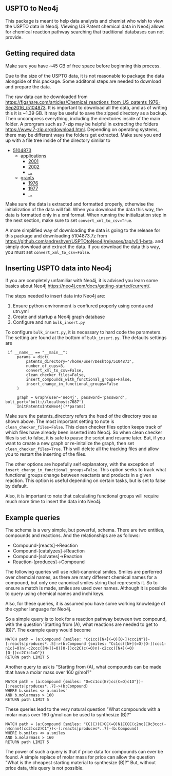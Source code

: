 ## USPTO to Neo4j

This package is meant to help data analysts and chemist who wish to view the USPTO data in Neo4j. Viewing US Patent
chemical data in Neo4j allows for chemical reaction pathway searching that traditional databases can not provide. 

## Getting required data

Make sure you have ~45 GB of free space before beginning this process. 

Due to the size of the USPTO data, it is not reasonable to package the data alongside of this package. Some additonal
steps are needed to download and prepare the data.

The raw data can be downloaded from
https://figshare.com/articles/Chemical_reactions_from_US_patents_1976-Sep2016_/5104873.
It is important to download all the data, and as of writing this it is ~1.39 GB. It may be useful to save the zipped 
directory as a backup. Then uncompress everything, including the directories inside of the main folder. A prorgram such 
as 7-zip may be helpful in extracting the folders https://www.7-zip.org/download.html. Depending on operating systems, 
there may be different ways the folders get extracted. Make sure you end up with a file tree inside
of the directory similar to

* [5104873]()
    * [applications]()
        * [2001]()
        * [2002]()
        * [...]()
    * [grants]()
        * [1976]()
        * [1977]()
        * [...]()
        
Make sure the data is extracted and formatted properly, otherwise the initialization of the data will fail. 
When you download the data this way, the data is formatted only in a xml format. When running the initialization step in 
the next section, make sure to set ```convert_xml_to_csv=True```.

A more simplified way of downloading the data is going to the release for this package and downloading 5104873.7z from
https://github.com/andreshyer/USPTOtoNeo4j/releases/tag/v0.1-beta.
and simply download and extract the data. If you download the data this way, you must set
```convert_xml_to_csv=False```. 

## Inserting USPTO data into Neo4j

If you are completely unfamiliar with Neo4j, it is advised you learn some basics about Neo4j 
https://neo4j.com/docs/getting-started/current/.

The steps needed to insert data into Neo4j are:

1. Ensure python environment is confiured properly using conda and utn.yml
2. Create and startup a Neo4j graph database
3. Configure and run ```bulk_insert.py```

To configure ```bulk_insert.py```, it is necessary to hard code the parameters. The setting are found at the bottom of
```bulk_insert.py```. The defaults settings are
```
 if __name__ == "__main__":
     params = dict(
         patents_directory='/home/user/Desktop/5104873',
         number_of_cups=3,
         convert_xml_to_csv=False,
         clean_checker_files=False,
         insert_compounds_with_functional_groups=False,
         insert_change_in_functional_groups=False
     )
 
     graph = Graph(user='neo4j', password='password', bolt_port='bolt://localhost:7687')
     InitPatentsIntoNeo4j(**params)     
```

Make sure the patents_directory refers the head of the directory tree as shown above.
The most important setting to note is ```clean_checker_files=False```. This clean checker files option keeps track
of which files have already been inserted into Neo4j. So when clean checker files is set to false, it is safe to pause
the script and resume later. But, if you want to create a new graph or re-initalize the graph, then set
```clean_checker_files=True```. This will delete all the tracking files and allow you to restart the inserting of the
files.

The other options are hopefully self explanatory, with the exception of ```insert_change_in_functional_groups=False```.
This option seeks to track what functional groups change between reactants and products in a given reaction. This option
is useful depending on certain tasks, but is set to false by default. 

Also, it is important to note that calculating functional groups will require much more time to insert the data into 
Neo4j. 

## Example queries

The schema is a very simple, but powerful, schema. There are two entities, compounds and reactions. And the
relationships are as follows:
* Compound-[reacts]->Reaction
* Compound-[catalyzes]->Reaction 
* Compound-[solvates]->Reaction 
* Reaction-[produces]->Compound
                
The following queries will use rdkit-canonical smiles. Smiles are perferred over chemcial names, as there are many
different chemical names for a compound, but only one canonical smiles string that represents it. So to ensure a 
match is made, smiles are used over names. Although it is possible to query using chemical names and inchi keys.    

Also, for these queries, it is assumed you have some working knowledge of the cypher language for Neo4j.             
                
So a simple query is to look for a reaction pathway between two compound, with the question 'Starting from (A), what
reactions are needed to get to (B)?'. The example query would become

```
MATCH path = (a:Compound {smiles: "Cc1cc([N+](=O)[O-])ccc1N"})-[:reacts|produces*..5]->(b:Compound {smiles: "Cc1cc([N+](=O)[O-])ccc1-n1c(=O)n(-c2ccc([N+](=O)[O-])cc2C)c(=O)n(-c2ccc([N+](=O)[O-])cc2C)c1=O"})
RETURN path LIMIT 5
```

Another query to ask is "Starting from (A), what compounds can be made that have a molar mass over 160 g/mol?"

```
MATCH path = (a:Compound {smiles: "O=Cc1cc(Br)cc(C=O)c1O"})-[:reacts|produces*..7]->(b:Compound)
WHERE b.smiles <> a.smiles`
AND b.molarmass > 160
RETURN path LIMIT 5
```                  

These queries lead to the very natural question "What compounds with a molar mass over 160 g/mol can 
be used to synthesize (B)?"

```
MATCH path = (a:Compound {smiles: "CC(C)(C)OC(=O)N1CCCC(c2nc(COc3ccc(-n4cnnn4)cc3)cs2)C1"})<-[:reacts|produces*..7]-(b:Compound)
WHERE b.smiles <> a.smiles
AND b.molarmass > 160
RETURN path LIMIT 5      
```     

The power of such a query is that if price data for compounds can ever be found. A simple replace of molar mass for 
price can allow the question "What is the cheapest starting material to synthesize (B)?" But, without price data, this
query is not possible. 
